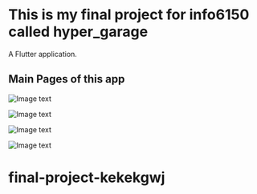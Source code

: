 # This is my final project for info6150 called hyper_garage

A Flutter application.

## Main Pages of this app

![Image text](https://github.com/NEU-GradStudents/final-project-kekekgwj/blob/master/final/1.jpg)

![Image text](https://github.com/NEU-GradStudents/final-project-kekekgwj/blob/master/final/2.jpg)

![Image text](https://github.com/NEU-GradStudents/final-project-kekekgwj/blob/master/final/3.jpg)

![Image text](https://github.com/NEU-GradStudents/final-project-kekekgwj/blob/master/final/4.jpg)



# final-project-kekekgwj
